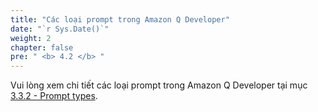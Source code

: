 ```yaml
---
title: "Các loại prompt trong Amazon Q Developer"
date: "`r Sys.Date()`"
weight: 2
chapter: false
pre: " <b> 4.2 </b> "
---
```


Vui lòng xem chi tiết các loại prompt trong Amazon Q Developer tại mục [3.3.2 - Prompt types](../../3-sdlc/3.3-develop/3.3.2-prompt-types/).